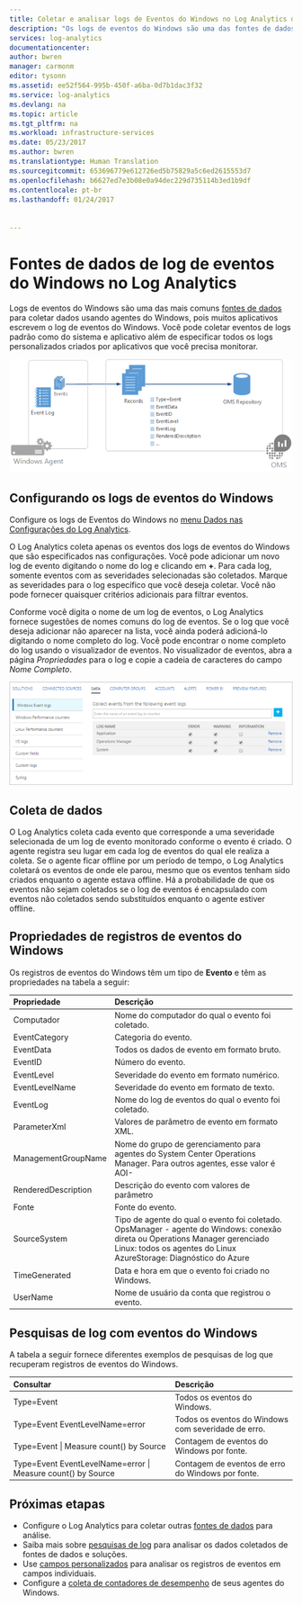 ```yaml
---
title: Coletar e analisar logs de Eventos do Windows no Log Analytics do OMS | Microsoft Docs
description: "Os logs de eventos do Windows são uma das fontes de dados mais comuns usadas pelo Log Analytics.  Este artigo descreve como configurar a coleta de logs de eventos do Windows e os detalhes dos registros que eles criam no repositório do OMS."
services: log-analytics
documentationcenter: 
author: bwren
manager: carmonm
editor: tysonn
ms.assetid: ee52f564-995b-450f-a6ba-0d7b1dac3f32
ms.service: log-analytics
ms.devlang: na
ms.topic: article
ms.tgt_pltfrm: na
ms.workload: infrastructure-services
ms.date: 05/23/2017
ms.author: bwren
ms.translationtype: Human Translation
ms.sourcegitcommit: 653696779e612726ed5b75829a5c6ed2615553d7
ms.openlocfilehash: b6627ed7e3b08e0a94dec229d735114b3ed1b9df
ms.contentlocale: pt-br
ms.lasthandoff: 01/24/2017


---
```

# <a name="windows-event-log-data-sources-in-log-analytics"></a>Fontes de dados de log de eventos do Windows no Log Analytics
Logs de eventos do Windows são uma das mais comuns [fontes de dados](log-analytics-data-sources.md) para coletar dados usando agentes do Windows, pois muitos aplicativos escrevem o log de eventos do Windows.  Você pode coletar eventos de logs padrão como do sistema e aplicativo além de especificar todos os logs personalizados criados por aplicativos que você precisa monitorar.

![Eventos do Windows](media/log-analytics-data-sources-windows-events/overview.png)     

## <a name="configuring-windows-event-logs"></a>Configurando os logs de eventos do Windows
Configure os logs de Eventos do Windows no [menu Dados nas Configurações do Log Analytics](log-analytics-data-sources.md#configuring-data-sources).

O Log Analytics coleta apenas os eventos dos logs de eventos do Windows que são especificados nas configurações.  Você pode adicionar um novo log de evento digitando o nome do log e clicando em **+**.  Para cada log, somente eventos com as severidades selecionadas são coletados.  Marque as severidades para o log específico que você deseja coletar.  Você não pode fornecer quaisquer critérios adicionais para filtrar eventos.

Conforme você digita o nome de um log de eventos, o Log Analytics fornece sugestões de nomes comuns do log de eventos. Se o log que você deseja adicionar não aparecer na lista, você ainda poderá adicioná-lo digitando o nome completo do log. Você pode encontrar o nome completo do log usando o visualizador de eventos. No visualizador de eventos, abra a página *Propriedades* para o log e copie a cadeia de caracteres do campo *Nome Completo*.

![Configurar eventos do Windows](media/log-analytics-data-sources-windows-events/configure.png)

## <a name="data-collection"></a>Coleta de dados
O Log Analytics coleta cada evento que corresponde a uma severidade selecionada de um log de evento monitorado conforme o evento é criado.  O agente registra seu lugar em cada log de eventos do qual ele realiza a coleta.  Se o agente ficar offline por um período de tempo, o Log Analytics coletará os eventos de onde ele parou, mesmo que os eventos tenham sido criados enquanto o agente estava offline.  Há a probabilidade de que os eventos não sejam coletados se o log de eventos é encapsulado com eventos não coletados sendo substituídos enquanto o agente estiver offline.



## <a name="windows-event-records-properties"></a>Propriedades de registros de eventos do Windows
Os registros de eventos do Windows têm um tipo de **Evento** e têm as propriedades na tabela a seguir:

| Propriedade | Descrição |
|:--- |:--- |
| Computador |Nome do computador do qual o evento foi coletado. |
| EventCategory |Categoria do evento. |
| EventData |Todos os dados de evento em formato bruto. |
| EventID |Número do evento. |
| EventLevel |Severidade do evento em formato numérico. |
| EventLevelName |Severidade do evento em formato de texto. |
| EventLog |Nome do log de eventos do qual o evento foi coletado. |
| ParameterXml |Valores de parâmetro de evento em formato XML. |
| ManagementGroupName |Nome do grupo de gerenciamento para agentes do System Center Operations Manager.  Para outros agentes, esse valor é AOI-<workspace ID> |
| RenderedDescription |Descrição do evento com valores de parâmetro |
| Fonte |Fonte do evento. |
| SourceSystem |Tipo de agente do qual o evento foi coletado. <br> OpsManager - agente do Windows: conexão direta ou Operations Manager gerenciado <br> Linux: todos os agentes do Linux  <br> AzureStorage: Diagnóstico do Azure |
| TimeGenerated |Data e hora em que o evento foi criado no Windows. |
| UserName |Nome de usuário da conta que registrou o evento. |

## <a name="log-searches-with-windows-events"></a>Pesquisas de log com eventos do Windows
A tabela a seguir fornece diferentes exemplos de pesquisas de log que recuperam registros de eventos do Windows.

| Consultar | Descrição |
|:--- |:--- |
| Type=Event |Todos os eventos do Windows. |
| Type=Event EventLevelName=error |Todos os eventos do Windows com severidade de erro. |
| Type=Event &#124; Measure count() by Source |Contagem de eventos do Windows por fonte. |
| Type=Event EventLevelName=error &#124; Measure count() by Source |Contagem de eventos de erro do Windows por fonte. |

## <a name="next-steps"></a>Próximas etapas
* Configure o Log Analytics para coletar outras [fontes de dados](log-analytics-data-sources.md) para análise.
* Saiba mais sobre [pesquisas de log](log-analytics-log-searches.md) para analisar os dados coletados de fontes de dados e soluções.  
* Use [campos personalizados](log-analytics-custom-fields.md) para analisar os registros de eventos em campos individuais.
* Configure a [coleta de contadores de desempenho](log-analytics-data-sources-performance-counters.md) de seus agentes do Windows.


